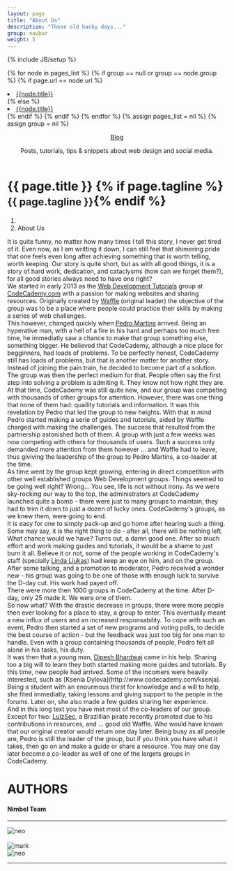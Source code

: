 ```yaml
---
layout: page
title: "About Us"
description: "Those old hacky days..."
group: navbar
weight: 5
---
```


{% include JB/setup %}

{% for node in pages_list %}
  {% if group == null or group == node.group %}
    {% if page.url == node.url %}
      <li class="active"><a href="{{node.url}}" class="active">{{node.title}}</a></li>
    {% else %}
      <li><a href="{{node.url}}">{{node.title}}</a></li>
    {% endif %}
  {% endif %}
{% endfor %}
{% assign pages_list = nil %}
{% assign group = nil %}

<div class="container clear">
<header id="siteHeader">
  <div class="headerDescription">
    <p class="visibleH1"><a href="#" title="For the Home Blogs">Blog</a></p>
    <p class="visibleH2">Posts, tutorials, tips &amp; snippets about web design and social media. </p><p>
  </p></div>
</header>
</div>

<div class="container-narrow">
  <div class="content">
    <div class="page-header">
      <h1>{{ page.title }} {% if page.tagline %} <small>{{ page.tagline }}</small>{% endif %}</h1>
  </div>
<ol class="breadcrumb alert-info">
  <li><a href="index.html"><span class="glyphicon glyphicon-home"></span></a></li>
  <li class="active">About Us</li>
</ol>
<div class="row">
<div class="col-xs-12 col-sm-6 col-md-8">
<div class="one-edge-shadow">
<p>
It is quite funny, no matter how many times I tell this story, I never get tired of it. Even now, as I am writting it down, I can still feel that shimering pride that one feels even long after achieving something that is worth telling, worth keeping. Our story is quite short, but as with all good things, it is a story of hard work, dedication, and cataclysms (how can we forget them?), for all good stories always need to have one right?
<br />
We started in early 2013 as the <a href="http://www.codecademy.com/groups/html-projects">Web Development Tutorials</a> group at <a href="http://www.codecademy.com/">CodeCademy.com</a> with a passion for making websites and sharing resources. Originally created by <a href="http://www.codecademy.com/wafflegnome">Waffle</a> (original leader) the objective of the group was to be a place where people could practice their skills by making a series of web challenges.
<br />
This however, changed quickly when <a href="http://www.codecademy.com/fl4m3ph03n1x">Pedro Martins</a> arrived. Being an hyperative man, with a hell of a fire in his hard and perhaps too much free time, he immediatly saw a chance to make that group something else, something bigger. He believed that CodeCademy, although a nice place for begginners, had loads of problems. To be perfectly honest, CodeCademy still has loads of problems, but that is another matter for another story. Instead of joining the pain train, he decided to become part of a solution. The group was then the perfect medium for that. People often say the first step into solving a problem is admiting it. They know not how right they are.
<br />
At that time, CodeCademy was still quite new, and our group was competing with thousands of other groups for attention. However, there was one thing that none of them had: quaility tutorials and information. It was this revelation by Pedro that led the group to new heights. With that in mind Pedro started making a serie of guides and tutorials, aided by Waffle charged with making the challenges. The success that resulted from the partnership astonished both of them. A group with just a few weeks was now competing with others for thousands of users. Such a success only demanded more attention from them however ... and Waffle had to leave, thus giviving the leadership of the group to Pedro Martins, a co-leader at the time.
<br />
As time went by the group kept growing, entering in direct competition with other well established groups Web Development groups. Things seemed to be going well right? Wrong... You see, life is not without irony. As we were sky-rocking our way to the top, the administrators at CodeCademy launched quite a bomb - there were just to many groups to maintain, they had to trim it down to just a dozen of lucky ones. CodeCademy's groups, as we knew them, were going to end.
<br />
It is easy for one to simply pack-up and go home after hearing such a thing. Some may say, it is the right thing to do - after all, there will be nothing left. What chance would we have? Turns out, a damn good one. After so much effort and work making guides and tutorials, it would be a shame to just burn it all. Believe it or not, some of the people working in CodeCademy's staff (specially <a href="http://www.codecademy.com/lindaliukas">Linda Liukas</a>) had keep an eye on him, and on the group. After some talking, and a promotion to moderator, Pedro received a wonder new - his group was going to be one of those with enough luck to survive the D-day cut. His work had payed off.
<br />
There were more then 1000 groups in CodeCademy at the time. After D-day, only 25 made it. We were one of them.
<br />
So now what? With the drastic decrease in groups, there were more people then ever looking for a place to stay, a group to enter. This eventually meant a new influx of users and an increased responsability. To cope with such an event, Pedro then started a set of new programs and voting polls, to decide the best course of action - but the feedback was just too big for one man to handle. Even with a group containing thousands of people, Pedro felt all alone in his tasks, his duty.
<br />
It was then that a young man, <a href="http://www.codecademy.com/dev-dipesh">Dipesh Bhardwaj</a> came in his help. Sharing too a big will to learn they both started making more guides and tutorials. By this time, new people had arrived. Some of the incomers were heavily interested, such as [Ksenia Dylova](http://www.codecademy.com/ksenja). Being a student with an enourmous thirst for knowledge and a will to help, she fited immediatly, taking lessons and giving support to the people in the forums. Later on, she also made a few guides sharing her experience.
<br />
And in this long text you have met most of the co-leaders of our group. Except for two: <a href="http://www.codecademy.com/thelulzboat">LulzSec</a>, a Brazillian pirate recently promoted due to his contributions in resources, and ... good old Waffle. Who would have known that our original creator would return one day later. Being busy as all people are, Pedro is still the leader of the group, but if you think you have what it takes, then go on and make a guide or share a resource. You may one day later become a co-leader as well of one of the largets groups in CodeCademy.</p>
</div>
</div>
<div class="col-xs-6 col-sm-6 col-md-4">
  <h1>AUTHORS</h1>
  <h4 id="sub">Nimbel Team</h4>
  <hr />
  <div class="row">
   <div class="col-xs-4 col-sm-4 col-md-5">   
	<img src="{{ ASSET_PATH }}twitter/images/dipesh1.jpg" class="img-circle img-responsive tooltip-test" data-toggle="tooltip" data-placement="top" title="" data-original-title="Dipesh Bhardwaj">
   </div>
   <div class="col-xs-4 col-sm-4 col-md-5">	
	<img src="{{ ASSET_PATH }}twitter/images/pedro.jpg" alt="neo" class="img-circle img-responsive tooltip-test" data-toggle="tooltip" data-placement="top" title="" data-original-title="Pedro Martins">
   </div>	
  </div>
  <br />
  <div class="row">
   <div class="col-xs-4 col-sm-4 col-md-5">	
	<img src="{{ ASSET_PATH }}twitter/images/revimg.png" alt="mark" class="img-circle img-responsive tooltip-test" data-toggle="tooltip" data-placement="bottom" title="" data-original-title="Ksenia Dylova">
   </div>
   <div class="col-xs-4 col-sm-4 col-md-5">	
	<img src="{{ ASSET_PATH }}twitter/images/revimg.png" alt="neo" class="img-circle img-responsive tooltip-test" data-toggle="tooltip" data-placement="bottom" title="" data-original-title="Waffle Gnome">
   </div> 	
  </div>	
</div>
</div>
</div>
<hr />
</div>